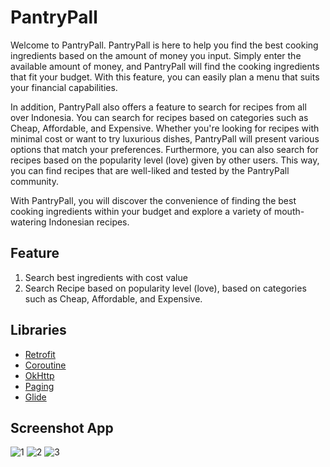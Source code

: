 
# PantryPall

Welcome to PantryPall. PantryPall is here to help you find the best cooking ingredients based on the amount of money you input. Simply enter the available amount of money, and PantryPall will find the cooking ingredients that fit your budget. With this feature, you can easily plan a menu that suits your financial capabilities.

In addition, PantryPall also offers a feature to search for recipes from all over Indonesia. You can search for recipes based on categories such as Cheap, Affordable, and Expensive. Whether you're looking for recipes with minimal cost or want to try luxurious dishes, PantryPall will present various options that match your preferences. Furthermore, you can also search for recipes based on the popularity level (love) given by other users. This way, you can find recipes that are well-liked and tested by the PantryPall community.

With PantryPall, you will discover the convenience of finding the best cooking ingredients within your budget and explore a variety of mouth-watering Indonesian recipes.

## Feature
1. Search best ingredients with cost value
2. Search Recipe based on popularity level (love), based on categories such as Cheap, Affordable, and Expensive.

## Libraries
- [Retrofit](https://square.github.io/retrofit/)
 - [Coroutine](https://developer.android.com/kotlin/coroutines?hl=id)
 - [OkHttp](https://square.github.io/okhttp/)
 - [Paging](https://developer.android.com/topic/libraries/architecture/paging/v3-overview?hl=id)
 - [Glide](https://github.com/bumptech/glide)

 ## Screenshot App
 ![1](https://github.com/dariwan/PantryPall/assets/81599190/36f493fa-72da-4aa2-b1a1-33cfeb73eb4e)
 ![2](https://github.com/dariwan/PantryPall/assets/81599190/e0c2b9f9-4bdc-44e8-be44-0f136bed0db5)
 ![3](https://github.com/dariwan/PantryPall/assets/81599190/c5a2d678-722b-4822-8ef5-ea739752f81d)



